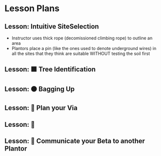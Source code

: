 # Lesson Plans

## Lesson: Intuitive SiteSelection

- Instructor uses thick rope (decomissioned climbing rope) to outline an area
- Plantors place a pin (like the ones used to denote underground wires) in all the sites that they think are suitable WITHOUT testing the soil first

## Lesson: 🟩 Tree Identification

## Lesson: 🟠 Bagging Up

## Lesson: 🔻 Plan your Via

## Lesson: 💜

## Lesson: 🔷 Communicate your Beta to another Plantor

